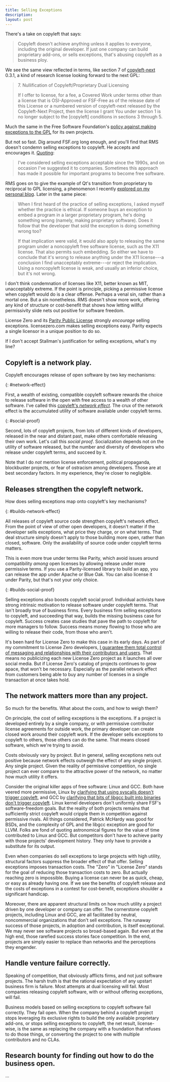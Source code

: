 ```yaml
---
title: Selling Exceptions
description:
layout: post
---
```


There's a take on copyleft that says:

> Copyleft doesn't achieve anything unless it applies to everyone, including the original developer.  If just one company can build proprietary add-ons, or sells exceptions, that's abusing copyleft as a business ploy.

We see the same view reflected in terms, like section 7 of [copyleft-next](https://github.com/copyleft-next/copyleft-next) 0.3.1, a kind of research license looking forward to the next GPL:

> 7\. Nullification of Copyleft/Proprietary Dual Licensing
>
> If I offer to license, for a fee, a Covered Work under terms other than a license that is OSI-Approved or FSF-Free as of the release date of this License or a numbered version of copyleft-next released by the Copyleft-Next Project, then the license I grant You under section 1 is no longer subject to the [copyleft] conditions in sections 3 through 5.

Much the same in the Free Software Foundation's [policy against making exceptions to the GPL](https://www.gnu.org/philosophy/selling-exceptions.en.html) for its own projects.

But not so fast.  Dig around FSF.org long enough, and you'll find that RMS doesn't condemn selling exceptions to copyleft.  He accepts and encourages it.  [Quoting](https://www.gnu.org/philosophy/selling-exceptions.en.html):

> I've considered selling exceptions acceptable since the 1990s, and on occasion I've suggested it to companies.  Sometimes this approach has made it possible for important programs to become free software.

RMS goes on to give the example of Qt's transition from proprietary to reciprocal to GPL licensing, a phenomenon I recently [explored on my personal blog](https://writing.kemitchell.com/2019/04/06/Stairway-to-Heaven.html).  Later in the same piece:

> When I first heard of the practice of selling exceptions, I asked myself whether the practice is ethical.  If someone buys an exception to embed a program in a larger proprietary program, he's doing something wrong (namely, making proprietary software).  Does it follow that the developer that sold the exception is doing something wrong too?
>
> If that implication were valid, it would also apply to releasing the same program under a noncopyleft free software license, such as the X11 license.  That also permits such embedding.  So either we have to conclude that it's wrong to release anything under the X11 license---a conclusion I find unacceptably extreme---or reject the implication. Using a noncopyleft license is weak, and usually an inferior choice, but it's not wrong.

I don't think condemnation of licenses like X11, better known as MIT, unacceptably extreme.  If the point is principle, picking a permissive license when copyleft would do is a clear offense.  Perhaps a venal sin, rather than a mortal one.  But a sin nonetheless.  RMS doesn't show more work, offering any kind of structure or cost-benefit that shows how letting willful permissivity slide nets out positive for software freedom.

License Zero and its [Parity Public License](https://paritylicense.com) strongly _encourage_ selling exceptions.  licensezero.com makes selling exceptions easy.  Parity expects a single licensor in a unique position to do so.

If I don't accept Stallman's justification for selling exceptions, what's my line?

## Copyleft is a network play.

Copyleft encourages release of open software by two key mechanisms:

{: #network-effect}

First, a wealth of existing, compatible copyleft software rewards the choice to release software in the open with free access to a wealth of other software.  I've called this [copyleft's _network effect_](https://blog.licensezero.com/2018/05/13/commons-club.html#network).  The crux of the network effect is the accumulated utility of software available under copyleft terms.

{: #social-proof}

Second, lots of copyleft projects, from lots of different kinds of developers, released in the near and distant past, make others comfortable releasing their own work.  Let's call this _social proof_.  Socialization depends not on the utility of software released, but the number and diversity of developers who release under copyleft terms, and succeed by it.

Note that I do _not_ mention license enforcement, political propaganda, blockbuster projects, or fear of ostracism among developers.  Those are at best secondary factors.  In my experience, they're closer to negligible.

## Releases strengthen the copyleft network.

How does selling exceptions map onto copyleft's key mechanisms?

{: #builds-network-effect}

All releases of copyleft source code strengthen copyleft's network effect.  From the point of view of other open developers, it doesn't matter if the developer sells exceptions, what price they charge, or on what terms.  That deal structure simply doesn't apply to those building more open, rather than closed, software.   Only the availability of source code under copyleft terms matters.

This is even more true under terms like Parity, which avoid issues around compatibility _among_ open licenses by allowing release under more permissive terms.  If you use a Parity-licensed library to build an app, you can release the app under Apache or Blue Oak.  You can also license it under Parity, but that's not your only choice.

{: #builds-social-proof}

Selling exceptions also boosts copyleft social proof.  Individual activists have strong intrinsic motivation to release software under copyleft terms.  That isn't broadly true of business firms.  Every business firm selling exceptions to copyleft, and succeeding that way, builds the missing business case for copyleft.  Success creates case studies that pave the path to copyleft for more managers to follow.  Success means money flowing to those who are willing to release their code, from those who aren't.

It's been hard for License Zero to make this case in its early days.  As part of my commitment to License Zero developers, [I guarantee them total control of messaging and relationships with their contributors and users](https://licensezero.com/commitment#relationships).  That means no publicizing each new License Zero project as it launches all over social media.  But if License Zero's catalog of projects continues to grow apace, that won't be necessary.  Especially as the parallel network effect from customers being able to buy any number of licenses in a single transaction at once takes hold.

## The network matters more than any project.

So much for the benefits.  What about the costs, and how to weigh them?

On principle, the cost of selling exceptions is the exceptions.  If a project is developed entirely by a single company, or with permissive contributor license agreements for outside work, the primary developer can create closed work around their copyleft work.  If the developer sells exceptions to copyleft to others, those others can do the same.  That means closed software, which we're trying to avoid.

Costs obviously vary by project.  But in general, selling exceptions nets out positive because network effects outweigh the effect of any single project.  Any single project.  Given the reality of permissive competition, no single project can ever compare to the attractive power of the network, no matter how much utility it offers.

Consider the original killer apps of free software: Linux and GCC.  Both have veered more permissive, Linux by [clarifying that using syscalls doesn't trigger copyleft](https://spdx.org/licenses/Linux-syscall-note.html), and GCC by [clarifying that bits of libgcc built into binaries don't trigger copyleft](https://spdx.org/licenses/GCC-exception-2.0.html).  Linux kernel developers don't uniformly share FSF's software-freedom goals.  But the reality of both projects remains that sufficiently strict copyleft would cripple them in competition against permissive rivals.  All things considered, Patrick McHardy was good for BSDs, and the complexity of GPL and the libgcc exception are good for LLVM.  Folks are fond of quoting astronomical figures for the value of time contributed to Linux and GCC.  But competitors don't have to achieve parity with those projects' development history.  They only have to provide a substitute for its output.

Even when companies do sell exceptions to large projects with high utility, structural factors suppress the broader effect of that offer.  Selling exceptions imposes transaction costs.  The "Zero" in "License Zero" stands for the goal of reducing those transaction costs to zero.  But actually reaching zero is impossible.  Buying a license can never be as quick, cheap, or easy as already having one.  If we see the benefits of copyleft release and the costs of exceptions in a contest for cost-benefit, exceptions shoulder a significant handicap.

Moreover, there are apparent structural limits on how much utility a project driven by one developer or company can offer.  The cornerstone copyleft projects, including Linux and GCC, are all facilitated by neutral, noncommercial organizations that don't sell exceptions.  The runaway success of those projects, in adoption and contribution, is itself exceptional.  We may never see software projects so broad-based again.  But even at the high end, those rarefied success stories face competition.  In the end, projects are simply easier to replace than networks and the perceptions they engender.

## Handle venture failure correctly.

Speaking of competition, that obviously afflicts firms, and not just software projects.  The harsh truth is that the rational expectation of any upstart business firm is failure.  Most attempts at dual licensing will fail.  Most companies releasing copyleft software, with or without offering exceptions, will fail.

Business models based on selling exceptions to copyleft software fail correctly.  They fail open.  When the company behind a copyleft project stops leveraging its exclusive rights to build the only available proprietary add-ons, or stops selling exceptions to copyleft, the net result, license-wise, is the same as replacing the company with a foundation that refuses to do those things, or converting the project to one with multiple contributors and no CLAs.

## Research bounty for finding out how to do the business open.

...
